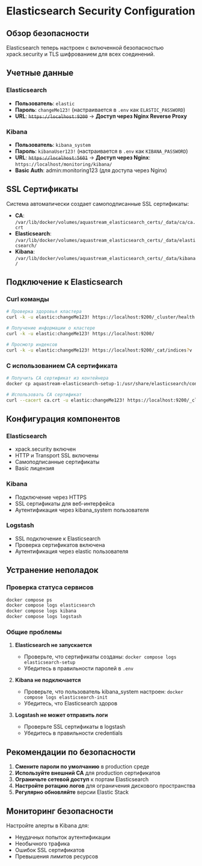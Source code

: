 # Elasticsearch Security Configuration

## Обзор безопасности

Elasticsearch теперь настроен с включенной безопасностью xpack.security и TLS шифрованием для всех соединений.

## Учетные данные

### Elasticsearch
- **Пользователь**: `elastic`
- **Пароль**: `changeMe123!` (настраивается в `.env` как `ELASTIC_PASSWORD`)
- **URL**: ~~`https://localhost:9200`~~ → **Доступ через Nginx Reverse Proxy**

### Kibana
- **Пользователь**: `kibana_system` 
- **Пароль**: `kibanaUser123!` (настраивается в `.env` как `KIBANA_PASSWORD`)
- **URL**: ~~`https://localhost:5601`~~ → **Доступ через Nginx**: `https://localhost/monitoring/kibana/`
- **Basic Auth**: admin:monitoring123 (для доступа через Nginx)

## SSL Сертификаты

Система автоматически создает самоподписанные SSL сертификаты:
- **CA**: `/var/lib/docker/volumes/aquastream_elasticsearch_certs/_data/ca/ca.crt`
- **Elasticsearch**: `/var/lib/docker/volumes/aquastream_elasticsearch_certs/_data/elasticsearch/`
- **Kibana**: `/var/lib/docker/volumes/aquastream_elasticsearch_certs/_data/kibana/`

## Подключение к Elasticsearch

### Curl команды
```bash
# Проверка здоровья кластера
curl -k -u elastic:changeMe123! https://localhost:9200/_cluster/health

# Получение информации о кластере
curl -k -u elastic:changeMe123! https://localhost:9200/

# Просмотр индексов
curl -k -u elastic:changeMe123! https://localhost:9200/_cat/indices?v
```

### С использованием CA сертификата
```bash
# Получить CA сертификат из контейнера
docker cp aquastream-elasticsearch-setup-1:/usr/share/elasticsearch/config/certs/ca/ca.crt ./ca.crt

# Использовать CA сертификат
curl --cacert ca.crt -u elastic:changeMe123! https://localhost:9200/_cluster/health
```

## Конфигурация компонентов

### Elasticsearch
- xpack.security включен
- HTTP и Transport SSL включены
- Самоподписанные сертификаты
- Basic лицензия

### Kibana  
- Подключение через HTTPS
- SSL сертификаты для веб-интерфейса
- Аутентификация через kibana_system пользователя

### Logstash
- SSL подключение к Elasticsearch
- Проверка сертификатов включена
- Аутентификация через elastic пользователя

## Устранение неполадок

### Проверка статуса сервисов
```bash
docker compose ps
docker compose logs elasticsearch
docker compose logs kibana
docker compose logs logstash
```

### Общие проблемы

1. **Elasticsearch не запускается**
   - Проверьте, что сертификаты созданы: `docker compose logs elasticsearch-setup`
   - Убедитесь в правильности паролей в `.env`

2. **Kibana не подключается**
   - Проверьте, что пользователь kibana_system настроен: `docker compose logs elasticsearch-init`
   - Убедитесь, что Elasticsearch здоров

3. **Logstash не может отправить логи**
   - Проверьте SSL сертификаты в logstash
   - Убедитесь в правильности credentials

## Рекомендации по безопасности

1. **Смените пароли по умолчанию** в production среде
2. **Используйте внешний CA** для production сертификатов
3. **Ограничьте сетевой доступ** к портам Elasticsearch
4. **Настройте ротацию логов** для ограничения дискового пространства
5. **Регулярно обновляйте** версии Elastic Stack

## Мониторинг безопасности

Настройте алерты в Kibana для:
- Неудачных попыток аутентификации
- Необычного трафика
- Ошибок SSL сертификатов
- Превышения лимитов ресурсов